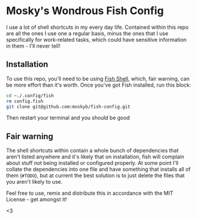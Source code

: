 # Mosky's Wondrous Fish Config

I use a lot of shell shortcuts in my every day life. Contained within this repo
are all the ones I use one a regular basis, minus the ones that I use specifically
for work-related tasks, which could have sensitive information in them - I'll never tell!

## Installation

To use this repo, you'll need to be using [Fish Shell](https://fishshell.com/),
which, fair warning, can be more effort than it's worth. Once you've got Fish
installed, run this block:

```Bash
cd ~./.config/fish
rm config.fish
git clone git@github.com:moskyb/fish-config.git
```

Then restart your terminal and you should be good

## Fair warning
The shell shortcuts within contain a whole bunch of dependencies that aren't listed
anywhere and it's likely that on installation, fish will complain about stuff not
being installed or configured properly. At some point I'll collate the dependencies into one file and
have something that installs all of them (`#TODO`), but at current the best solution
is to just delete the files that you aren't likely to use.

Feel free to use, remix and distribute this in accordance with the MIT License - get amongst it!

<3
